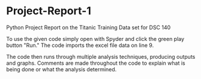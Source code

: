 # Project-Report-1
Python Project Report on the Titanic Training Data set for DSC 140

To use the given code simply open with Spyder and click the green play button "Run."
The code imports the excel file data on line 9.

The code then runs through multiple analysis techniques, producing outputs and graphs.
Comments are made throughout the code to explain what is being done or what the analysis determined.
